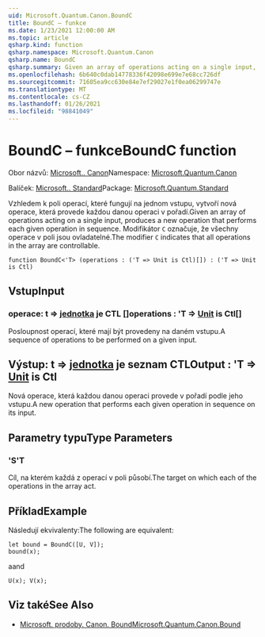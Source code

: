 ```yaml
---
uid: Microsoft.Quantum.Canon.BoundC
title: BoundC – funkce
ms.date: 1/23/2021 12:00:00 AM
ms.topic: article
qsharp.kind: function
qsharp.namespace: Microsoft.Quantum.Canon
qsharp.name: BoundC
qsharp.summary: Given an array of operations acting on a single input, produces a new operation that performs each given operation in sequence. The modifier `C` indicates that all operations in the array are controllable.
ms.openlocfilehash: 6b640c0dab14778336f42098e699e7e68cc726df
ms.sourcegitcommit: 71605ea9cc630e84e7ef29027e1f0ea06299747e
ms.translationtype: MT
ms.contentlocale: cs-CZ
ms.lasthandoff: 01/26/2021
ms.locfileid: "98841049"
---
```

# <a name="boundc-function"></a><span data-ttu-id="a5205-102">BoundC – funkce</span><span class="sxs-lookup"><span data-stu-id="a5205-102">BoundC function</span></span>

<span data-ttu-id="a5205-103">Obor názvů: [Microsoft.. Canon](xref:Microsoft.Quantum.Canon)</span><span class="sxs-lookup"><span data-stu-id="a5205-103">Namespace: [Microsoft.Quantum.Canon](xref:Microsoft.Quantum.Canon)</span></span>

<span data-ttu-id="a5205-104">Balíček: [Microsoft.. Standard](https://nuget.org/packages/Microsoft.Quantum.Standard)</span><span class="sxs-lookup"><span data-stu-id="a5205-104">Package: [Microsoft.Quantum.Standard](https://nuget.org/packages/Microsoft.Quantum.Standard)</span></span>


<span data-ttu-id="a5205-105">Vzhledem k poli operací, které fungují na jednom vstupu, vytvoří nová operace, která provede každou danou operaci v pořadí.</span><span class="sxs-lookup"><span data-stu-id="a5205-105">Given an array of operations acting on a single input, produces a new operation that performs each given operation in sequence.</span></span>
<span data-ttu-id="a5205-106">Modifikátor `C` označuje, že všechny operace v poli jsou ovladatelné.</span><span class="sxs-lookup"><span data-stu-id="a5205-106">The modifier `C` indicates that all operations in the array are controllable.</span></span>

```qsharp
function BoundC<'T> (operations : ('T => Unit is Ctl)[]) : ('T => Unit is Ctl)
```


## <a name="input"></a><span data-ttu-id="a5205-107">Vstup</span><span class="sxs-lookup"><span data-stu-id="a5205-107">Input</span></span>

### <a name="operations--t--unit--is-ctl"></a><span data-ttu-id="a5205-108">operace: t => [jednotka](xref:microsoft.quantum.lang-ref.unit)  je CTL []</span><span class="sxs-lookup"><span data-stu-id="a5205-108">operations : 'T => [Unit](xref:microsoft.quantum.lang-ref.unit)  is Ctl[]</span></span>

<span data-ttu-id="a5205-109">Posloupnost operací, které mají být provedeny na daném vstupu.</span><span class="sxs-lookup"><span data-stu-id="a5205-109">A sequence of operations to be performed on a given input.</span></span>



## <a name="output--t--unit--is-ctl"></a><span data-ttu-id="a5205-110">Výstup: t => [jednotka](xref:microsoft.quantum.lang-ref.unit)  je seznam CTL</span><span class="sxs-lookup"><span data-stu-id="a5205-110">Output : 'T => [Unit](xref:microsoft.quantum.lang-ref.unit)  is Ctl</span></span>

<span data-ttu-id="a5205-111">Nová operace, která každou danou operaci provede v pořadí podle jeho vstupu.</span><span class="sxs-lookup"><span data-stu-id="a5205-111">A new operation that performs each given operation in sequence on its input.</span></span>

## <a name="type-parameters"></a><span data-ttu-id="a5205-112">Parametry typu</span><span class="sxs-lookup"><span data-stu-id="a5205-112">Type Parameters</span></span>

### <a name="t"></a><span data-ttu-id="a5205-113">'S</span><span class="sxs-lookup"><span data-stu-id="a5205-113">'T</span></span>

<span data-ttu-id="a5205-114">Cíl, na kterém každá z operací v poli působí.</span><span class="sxs-lookup"><span data-stu-id="a5205-114">The target on which each of the operations in the array act.</span></span>

## <a name="example"></a><span data-ttu-id="a5205-115">Příklad</span><span class="sxs-lookup"><span data-stu-id="a5205-115">Example</span></span>

<span data-ttu-id="a5205-116">Následují ekvivalenty:</span><span class="sxs-lookup"><span data-stu-id="a5205-116">The following are equivalent:</span></span>

```qsharp
let bound = BoundC([U, V]);
bound(x);
```

<span data-ttu-id="a5205-117">a</span><span class="sxs-lookup"><span data-stu-id="a5205-117">and</span></span>

```qsharp
U(x); V(x);
```

## <a name="see-also"></a><span data-ttu-id="a5205-118">Viz také</span><span class="sxs-lookup"><span data-stu-id="a5205-118">See Also</span></span>

- [<span data-ttu-id="a5205-119">Microsoft. prodoby. Canon. Bound</span><span class="sxs-lookup"><span data-stu-id="a5205-119">Microsoft.Quantum.Canon.Bound</span></span>](xref:Microsoft.Quantum.Canon.Bound)